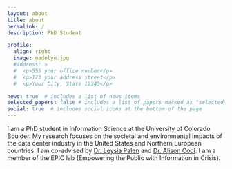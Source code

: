 ```yaml
---
layout: about
title: about
permalink: /
description: PhD Student

profile:
  align: right
  image: madelyn.jpg
  #address: >
  #  <p>555 your office number</p>
  #  <p>123 your address street</p>
  #  <p>Your City, State 12345</p>

news: true  # includes a list of news items
selected_papers: false # includes a list of papers marked as "selected={true}"
social: true  # includes social icons at the bottom of the page
---
```


I am a PhD student in Information Science at the University of Colorado Boulder. My research focuses on the societal and environmental impacts of the data center industry in the United States and Northern European countries.
I am co-advised by [Dr. Leysia Palen](https://www.colorado.edu/cmci/people/information-science/leysia-palen) and [Dr. Alison Cool](https://www.colorado.edu/cmci/people/information-science/alison-cool). I am a member of the EPIC lab (Empowering the Public with Information in Crisis).

<!--- You can put a picture in, too. The code is already in, just name your picture `prof_pic.jpg` and put it in the `img/` folder.--->

<!---Put your address / P.O. box / other info right below your picture. You can also disable any these elements by editing `profile` property of the YAML header of your `_pages/about.md`. Edit `_bibliography/papers.bib` and Jekyll will render your [publications page](/al-folio/publications/) automatically.--->

<!---Link to your social media connections, too. This theme is set up to use [Font Awesome icons](http://fortawesome.github.io/Font-Awesome/){:target="\_blank"} and [Academicons](https://jpswalsh.github.io/academicons/){:target="\_blank"}, like the ones below. Add your Facebook, Twitter, LinkedIn, Google Scholar, or just disable all of them.--->
